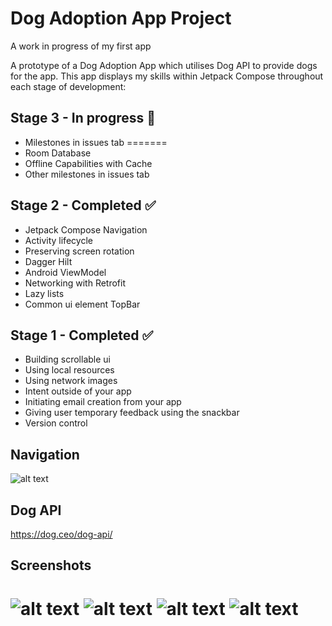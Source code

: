 # Dog Adoption App Project
A work in progress of my first app

A prototype of a Dog Adoption App which utilises Dog API to provide dogs for the app. This app displays my skills within Jetpack Compose throughout each stage of development:

## Stage 3 - In progress 🚀
- Milestones in issues tab
=======
- Room Database
- Offline Capabilities with Cache
- Other milestones in issues tab

## Stage 2 - Completed ✅
- Jetpack Compose Navigation
- Activity lifecycle
- Preserving screen rotation
- Dagger Hilt
- Android ViewModel
- Networking with Retrofit
- Lazy lists
- Common ui element TopBar

## Stage 1 - Completed ✅
- Building scrollable ui
- Using local resources
- Using network images
- Intent outside of your app
- Initiating email creation from your app
- Giving user temporary feedback using the snackbar
- Version control

## Navigation
![alt text](https://github.com/filipo203/dog-adoption-app/blob/main/screenshots/Navigation.png)

## Dog API
https://dog.ceo/dog-api/

## Screenshots

![alt text](https://github.com/filipo203/dog-adoption-app/blob/main/screenshots/Screenshot_20240415_205726.png)
![alt text](https://github.com/filipo203/dog-adoption-app/blob/main/screenshots/Screenshot_20240415_205750.png)
![alt text](https://github.com/filipo203/dog-adoption-app/blob/main/screenshots/Screenshot_20240415_205834.png)
![alt text](https://github.com/filipo203/dog-adoption-app/blob/main/screenshots/Screenshot_20240415_205851.png)
=======
